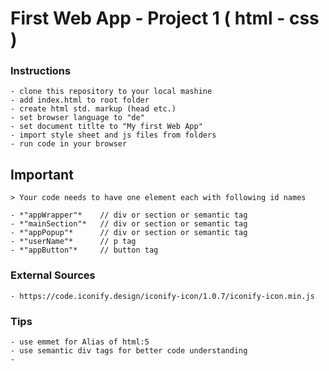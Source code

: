 # First Web App - Project 1 ( html - css )

### **Instructions**
    - clone this repository to your local mashine
    - add index.html to root folder
    - create html std. markup (head etc.)
    - set browser language to "de"
    - set document titlte to "My first Web App"
    - import style sheet and js files from folders
    - run code in your browser

## **Important**
    > Your code needs to have one element each with following id names

    - *"appWrapper"*    // div or section or semantic tag
    - *"mainSection"*   // div or section or semantic tag
    - *"appPopup"*      // div or section or semantic tag
    - *"userName"*      // p tag
    - *"appButton"*     // button tag


### External Sources
    - https://code.iconify.design/iconify-icon/1.0.7/iconify-icon.min.js

### Tips
    - use emmet for Alias of html:5
    - use semantic div tags for better code understanding
    -

